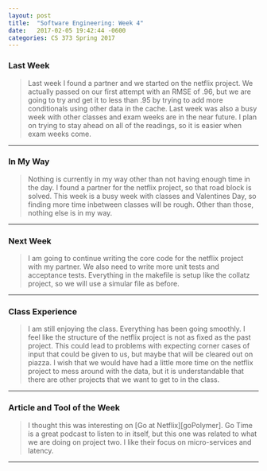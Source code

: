 ```yaml
---
layout: post
title:  "Software Engineering: Week 4"
date:   2017-02-05 19:42:44 -0600
categories: CS 373 Spring 2017
---
```



### Last Week

>Last week I found a partner and we started on the netflix project. We actually passed on our first attempt with an RMSE of .96, but we are going to try and get it to less than .95 by trying to add more conditionals using other data in the cache. Last week was also a busy week with other classes and exam weeks are in the near future. I plan on trying to stay ahead on all of the readings, so it is easier when exam weeks come. 

----


### In My Way

>Nothing is currently in my way other than not having enough time in the day. I found a partner for the netflix project, so that road block is solved. This week is a busy week with classes and Valentines Day, so finding more time inbetween classes will be rough. Other than those, nothing else is in my way.

----


### Next Week

>I am going to continue writing the core code for the netflix project with my partner. We also need to write more unit tests and acceptance tests. Everything in the makefile is setup like the collatz project, so we will use a simular file as before.

----


### Class Experience

>I am still enjoying the class. Everything has been going smoothly. I feel like the structure of the netflix project is not as fixed as the past project. This could lead to problems with expecting corner cases of input that could be given to us, but maybe that will be cleared out on piazza. I wish that we would have had a little more time on the netflix project to mess around with the data, but it is understandable that there are other projects that we want to get to in the class.

----


### Article and Tool of the Week

>I thought this was interesting on [Go at Netflix][goPolymer]. Go Time is a great podcast to listen to in itself, but this one was related to what we are doing on project two. I like their focus on micro-services and latency.


----



[Go at Netflix]: https://changelog.com/gotime/9
